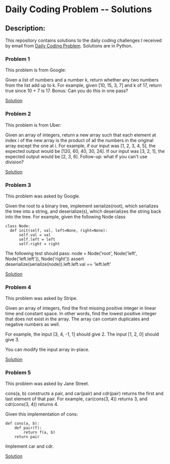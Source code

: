 # Daily Coding Problem -- Solutions

## Description:
This repository contains solutions to the daily coding challenges I received by email from [Daily Coding Problem](https://www.dailycodingproblem.com/).
Solutions are in Python.

### Problem 1

This problem is from Google:

Given a list of numbers and a number k, return whether any two numbers from the list add up to k. For example, given [10, 15, 3, 7] and k of 17, return true since 10 + 7 is 17. Bonus: Can you do this in one pass?

[Solution](https://github.com/alanemarie/codingChallenges/tree/main/dailyCodingProblem1)

### Problem 2

This problem is from Uber:

Given an array of integers, return a new array such that each element at index i of the new array is the product of all the numbers in the original array except the one at i. For example, if our input was [1, 2, 3, 4, 5], the expected output would be [120, 60, 40, 30, 24]. If our input was [3, 2, 1], the expected output would be [2, 3, 6]. Follow-up: what if you can't use division?

[Solution](https://github.com/alanemarie/codingChallenges/tree/main/dailyCodingProblem2)

### Problem 3

This problem was asked by Google.

Given the root to a binary tree, implement serialize(root), which serializes the tree into a string, and deserialize(s), which deserializes the string back into the tree.
For example, given the following Node class

```
class Node: 
  def init(self, val, left=None, right=None): 
      self.val = val 
      self.left = left 
      self.right = right 
```

The following test should pass:
node = Node('root', Node('left', Node('left.left')), Node('right')) assert deserialize(serialize(node)).left.left.val == 'left.left'

[Solution](https://github.com/alanemarie/codingChallenges/tree/main/dailyCodingProblem3)

### Problem 4

This problem was asked by Stripe.

Given an array of integers, find the first missing positive integer in linear time and constant space. In other words, find the lowest positive integer that does not exist in the array. The array can contain duplicates and negative numbers as well.

For example, the input [3, 4, -1, 1] should give 2. The input [1, 2, 0] should give 3.

You can modify the input array in-place.

[Solution](https://github.com/alanemarie/codingChallenges/tree/main/dailyCodingProblem4)

### Problem 5

This problem was asked by Jane Street.

cons(a, b) constructs a pair, and car(pair) and cdr(pair) returns the first and last element of that pair. For example, car(cons(3, 4)) returns 3, and cdr(cons(3, 4)) returns 4.

Given this implementation of cons:

```
def cons(a, b):
    def pair(f):
        return f(a, b)
    return pair
```
Implement car and cdr.

[Solution](https://github.com/alanemarie/codingChallenges/tree/main/dailyCodingProblem5)

